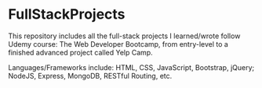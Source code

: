 # FullStackProjects

This repository includes all the full-stack projects I learned/wrote follow Udemy course: The Web Developer Bootcamp, from entry-level to a finished advanced project called Yelp Camp.

Languages/Frameworks include: 
  HTML, CSS, JavaScript, Bootstrap, jQuery;
  NodeJS, Express, MongoDB, RESTful Routing, etc.
